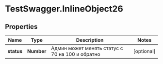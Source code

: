 # TestSwagger.InlineObject26

## Properties

Name | Type | Description | Notes
------------ | ------------- | ------------- | -------------
**status** | **Number** | Админ может менять статус с 70 на 100 и обратно | [optional] 


